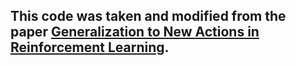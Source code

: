 ## This code was taken and modified from the paper [Generalization to New Actions in Reinforcement Learning](https://github.com/clvrai/new-actions-rl).
